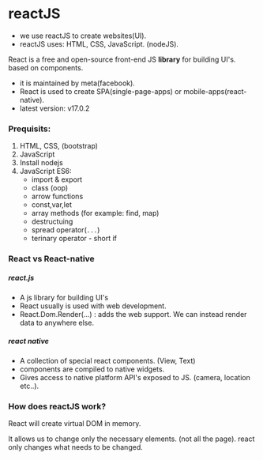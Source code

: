 # reactJS

- we use reactJS to create websites(UI).
- reactJS uses: HTML, CSS, JavaScript. (nodeJS).

React is a free and open-source front-end JS **library** for building UI's. based on components.

- it is maintained by meta(facebook).
- React is used to create SPA(single-page-apps) or mobile-apps(react-native).
- latest version: v17.0.2

### Prequisits:

1. HTML, CSS, (bootstrap)
2. JavaScript
3. Install nodejs
4. JavaScript ES6:
   - import & export
   - class (oop)
   - arrow functions
   - const,var,let
   - array methods (for example: find, map)
   - destructuing
   - spread operator(`...`)
   - terinary operator - short if

### React vs React-native

##### react.js

- A js library for building UI's
- React usually is used with web development.
- React.Dom.Render(...) : adds the web support. We can instead render data to anywhere else.

##### react native

- A collection of special react components. (View, Text)
- components are compiled to native widgets.
- Gives access to native platform API's exposed to JS. (camera, location etc..).

### How does reactJS work?

React will create virtual DOM in memory.

It allows us to change only the necessary elements. (not all the page).
react only changes what needs to be changed.
